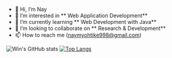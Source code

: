 - 👋 Hi, I’m Nay
- 👀 I’m interested in ** Web Application Development**
- 🌱 I’m currently learning ** Web Development with Java**
- 💞️ I’m looking to collaborate on ** Research & Development**
- 📫 How to reach me (naymyohtike998@gmail.com)

![Win's GitHub stats](https://github-readme-stats.vercel.app/api?username=naymh&&show_icons=true&theme=tokyonight&count_private=true)
[![Top Langs](https://github-readme-stats.vercel.app/api/top-langs/?username=naymh&layout=compact&theme=tokyonight)](https://github.com/anuraghazra/github-readme-stats)


<!--
**naymh/naymh** is a ✨ _special_ ✨ repository because its `README.md` (this file) appears on your GitHub profile.

Here are some ideas to get you started

-->

